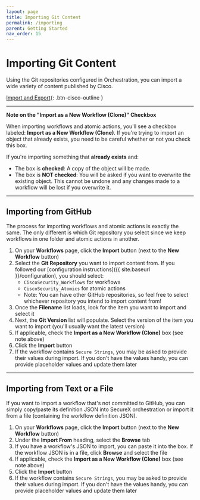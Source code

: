 ```yaml
---
layout: page
title: Importing Git Content
permalink: /importing
parent: Getting Started
nav_order: 15
---
```


# Importing Git Content
Using the Git repositories configured in Orchestration, you can import a wide variety of content published by Cisco.

[<i class="fa fa-video mr-1"></i> Import and Export](https://www.youtube.com/watch?v=qmJk994qLOg&list=PLPFIie48Myg2tu2gHbgm-moYg8LDaXsSo){: .btn-cisco-outline }

---

**Note on the "Import as a New Workflow (Clone)" Checkbox**

When importing workflows and atomic actions, you'll see a checkbox labeled: **Import as a New Workflow (Clone)**. If you're trying to import an object that already exists, you need to be careful whether or not you check this box.

If you're importing something that **already exists** and:
* The box is **checked**: A copy of the object will be made.
* The box is **NOT checked**: You will be asked if you want to overwrite the existing object. This cannot be undone and any changes made to a workflow will be lost if you overwrite it.

---

## Importing from GitHub
The process for importing workflows and atomic actions is exactly the same. The only different is which Git repository you select since we keep workflows in one folder and atomic actions in another.

1. On your **Workflows** page, click the **Import** button (next to the **New Workflow** button)
1. Select the **Git Repository** you want to import content from. If you followed our [configuration instructions]({{ site.baseurl }}/configuration), you should select:
	* `CiscoSecurity_Workflows` for workflows
	* `CiscoSecurity_Atomics` for atomic actions
	* Note: You can have other GitHub repositories, so feel free to select whichever repository you intend to import content from!
1. Once the **Filename** list loads, look for the item you want to import and select it
1. Next, the **Git Version** list will populate. Select the version of the item you want to import (you'll usually want the latest version)
1. If applicable, check the **Import as a New Workflow (Clone)** box (see note above)
1. Click the **Import** button
1. If the workflow contains `Secure Strings`, you may be asked to provide their values during import. If you don't have the values handy, you can provide placeholder values and update them later

---

## Importing from Text or a File
If you want to import a workflow that's not committed to GitHub, you can simply copy/paste its definition JSON into SecureX orchestration or import it from a file (containing the workflow definition JSON).

1. On your **Workflows** page, click the **Import** button (next to the **New Workflow** button)
1. Under the **Import From** heading, select the **Browse** tab
1. If you have a workflow's JSON to import, you can paste it into the box. If the workflow JSON is in a file, click **Browse** and select the file
1. If applicable, check the **Import as a New Workflow (Clone)** box (see note above)
1. Click the **Import** button
1. If the workflow contains `Secure Strings`, you may be asked to provide their values during import. If you don't have the values handy, you can provide placeholder values and update them later